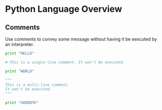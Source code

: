 # Python Language Overview

## Comments

Use comments to convey some message without having it be executed by an interpreter.

```python
print "HELLO"

# This is a single-line comment. It won't be executed.

print "WORLD"

"""
This is a multi-line comment.
It won't be executed.
"""

print "GOODBYE"
```
